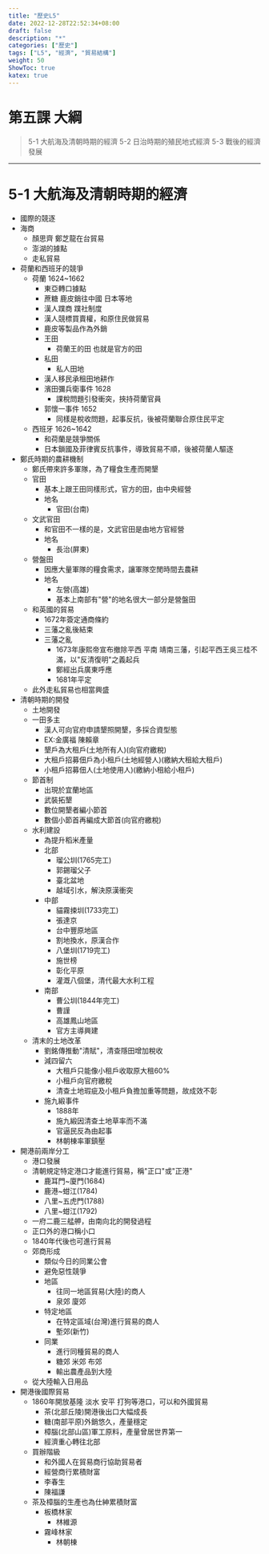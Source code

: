 ```yaml
---
title: "歷史L5"
date: 2022-12-28T22:52:34+08:00
draft: false
description: "*"
categories: ["歷史"]
tags: ["L5", "經濟", "貿易結構"]
weight: 50
ShowToc: true
katex: true
---
```

# 第五課 大綱
> 5-1 大航海及清朝時期的經濟
> 5-2 日治時期的殖民地式經濟
> 5-3 戰後的經濟發展

------------

# 5-1 大航海及清朝時期的經濟
 - 國際的競逐
 - 海商
   - 顏思齊 鄭芝龍在台貿易
   - 澎湖的據點
   - 走私貿易
 - 荷蘭和西班牙的競爭
   - 荷蘭 1624~1662
     - 東亞轉口據點
     - 蔗糖 鹿皮銷往中國 日本等地
     - 漢人蹼商 蹼社制度
     - 漢人競標買賣權，和原住民做貿易
     - 鹿皮等製品作為外銷
     - 王田
       - 荷蘭王的田 也就是官方的田
     - 私田
       - 私人田地
     - 漢人移民承租田地耕作
     - 濱田彌兵衛事件 1628
       - 課稅問題引發衝突，挾持荷蘭官員
     - 郭懷一事件 1652
       - 同樣是稅收問題，起事反抗，後被荷蘭聯合原住民平定
   - 西班牙 1626~1642
     - 和荷蘭是競爭關係
     - 日本鎖國及菲律賓反抗事件，導致貿易不順，後被荷蘭人驅逐
 - 鄭氏時期的農耕機制
   - 鄭氏帶來許多軍隊，為了糧食生產而開墾
   - 官田
     - 基本上跟王田同樣形式，官方的田，由中央經營
     - 地名
       - 官田(台南)
   - 文武官田
     - 和官田不一樣的是，文武官田是由地方官經營
     - 地名
       - 長治(屏東)
   - 營盤田
     - 因應大量軍隊的糧食需求，讓軍隊空閒時間去農耕
     - 地名
       - 左營(高雄)
       - 基本上南部有"營"的地名很大一部分是營盤田
   - 和英國的貿易
     - 1672年簽定通商條約
     - 三藩之亂後結束
     - 三藩之亂
       - 1673年康熙帝宣布撤除平西 平南 靖南三藩，引起平西王吳三桂不滿，以"反清復明"之義起兵
       - 鄭經出兵廣東呼應
       - 1681年平定
   - 此外走私貿易也相當興盛
 - 清朝時期的開發
   - 土地開發
   - 一田多主
     - 漢人可向官府申請墾照開墾，多採合資型態
     - EX:金廣福 陳賴章
     - 墾戶為大租戶(土地所有人)(向官府繳稅)
     - 大租戶招募佃戶為小租戶(土地經營人)(繳納大租給大租戶)
     - 小租戶招募佃人(土地使用人)(繳納小租給小租戶)
   - 節首制
     - 出現於宜蘭地區
     - 武裝拓墾
     - 數位開墾者編小節首
     - 數個小節首再編成大節首(向官府繳稅)
   - 水利建設
     - 為提升稻米產量
     - 北部
       - 瑠公圳(1765完工)
       - 郭錫瑠父子
       - 臺北盆地
       - 越域引水，解決原漢衝突
     - 中部
       - 貓霧捒圳(1733完工)
       - 張達京
       - 台中豐原地區
       - 割地換水，原漢合作
       - 八堡圳(1719完工)
       - 施世榜
       - 彰化平原
       - 灌溉八個堡，清代最大水利工程
     - 南部
       - 曹公圳(1844年完工)
       - 曹謹
       - 高雄鳳山地區
       - 官方主導興建
   - 清末的土地改革
     - 劉銘傳推動"清賦"，清查隱田增加稅收
     - 減四留六
       - 大租戶只能像小租戶收取原大租60%
       - 小租戶向官府繳稅
       - 清查土地瑕疵及小租戶負擔加重等問題，故成效不彰
     - 施九緞事件
       - 1888年
       - 施九緞因清查土地草率而不滿
       - 官逼民反為由起事
       - 林朝棟率軍鎮壓
  - 開港前兩岸分工
    - 港口發展
    - 清朝規定特定港口才能進行貿易，稱"正口"或"正港"
      - 鹿耳門~廈門(1684)
      - 鹿港~蚶江(1784)
      - 八里~五虎門(1788)
      - 八里~蚶江(1792)
    - 一府二鹿三艋舺，由南向北的開發過程
    - 正口外的港口稱小口
    - 1840年代後也可進行貿易
    - 郊商形成
      - 類似今日的同業公會
      - 避免惡性競爭
      - 地區
        - 往同一地區貿易(大陸)的商人
        - 泉郊 廈郊
      - 特定地區
        - 在特定區域(台灣)進行貿易的商人
        - 塹郊(新竹)
      - 同業
        - 進行同種貿易的商人
        - 糖郊 米郊 布郊
        - 輸出農產品到大陸
    - 從大陸輸入日用品
 - 開港後國際貿易
   - 1860年開放基隆 淡水 安平 打狗等港口，可以和外國貿易
     - 茶(北部丘陵)開港後出口大幅成長
     - 糖(南部平原)外銷悠久，產量穩定
     - 樟腦(北部山區)軍工原料，產量曾居世界第一
     - 經濟重心轉往北部
   - 買辦階級
     - 和外國人在貿易商行協助貿易者
     - 經營商行累積財富
     - 李春生
     - 陳福謙
   - 茶及樟腦的生產也為仕紳累積財富
     - 板橋林家 
       - 林維源
     - 霧峰林家
       - 林朝棟 
